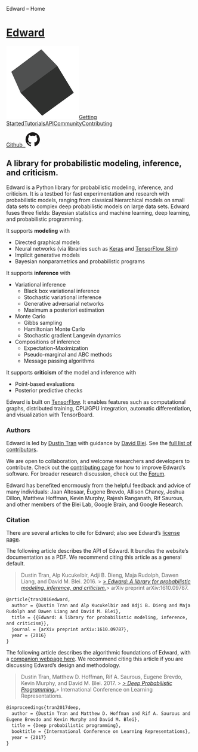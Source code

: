 Edward – Home

# [Edward](http://edwardlib.org/)

[![Edward](../_resources/6018704a7d7c85696e776988430b5165.png)](http://edwardlib.org/)[Getting Started](http://edwardlib.org/getting-started)[Tutorials](http://edwardlib.org/tutorials/)[API](http://edwardlib.org/api/)[Community](http://edwardlib.org/community)[Contributing](http://edwardlib.org/contributing)

[Github  ![Edward on Github](../_resources/4e757b3dc47013d1ba14815aeabe1066.png)](https://github.com/blei-lab/edward)

## A library for probabilistic modeling, inference, and criticism.

Edward is a Python library for probabilistic modeling, inference, and criticism. It is a testbed for fast experimentation and research with probabilistic models, ranging from classical hierarchical models on small data sets to complex deep probabilistic models on large data sets. Edward fuses three fields: Bayesian statistics and machine learning, deep learning, and probabilistic programming.

It supports **modeling** with

- Directed graphical models
- Neural networks (via libraries such as [Keras](http://keras.io/) and [TensorFlow Slim](https://github.com/tensorflow/tensorflow/tree/master/tensorflow/contrib/slim))
- Implicit generative models
- Bayesian nonparametrics and probabilistic programs

It supports **inference** with

- Variational inference
    - Black box variational inference
    - Stochastic variational inference
    - Generative adversarial networks
    - Maximum a posteriori estimation
- Monte Carlo
    - Gibbs sampling
    - Hamiltonian Monte Carlo
    - Stochastic gradient Langevin dynamics
- Compositions of inference
    - Expectation-Maximization
    - Pseudo-marginal and ABC methods
    - Message passing algorithms

It supports **criticism** of the model and inference with

- Point-based evaluations
- Posterior predictive checks

Edward is built on [TensorFlow](https://www.tensorflow.org/). It enables features such as computational graphs, distributed training, CPU/GPU integration, automatic differentiation, and visualization with TensorBoard.

### Authors

Edward is led by [Dustin Tran](http://dustintran.com/) with guidance by [David Blei](http://www.cs.columbia.edu/~blei/). See the [full list of contributors](https://github.com/blei-lab/edward/graphs/contributors).

We are open to collaboration, and welcome researchers and developers to contribute. Check out the [contributing page](http://edwardlib.org/contributing) for how to improve Edward’s software. For broader research discussion, check out the [Forum](https://discourse.edwardlib.org/).

Edward has benefited enormously from the helpful feedback and advice of many individuals: Jaan Altosaar, Eugene Brevdo, Allison Chaney, Joshua Dillon, Matthew Hoffman, Kevin Murphy, Rajesh Ranganath, Rif Saurous, and other members of the Blei Lab, Google Brain, and Google Research.

### Citation

There are several articles to cite for Edward; also see Edward’s [license page](http://edwardlib.org/license).

The following article describes the API of Edward. It bundles the website’s documentation as a PDF. We recommend citing this article as a general default.

> Dustin Tran, Alp Kucukelbir, Adji B. Dieng, Maja Rudolph, Dawen Liang, and David M. Blei. 2016. > [*> Edward: A library for probabilistic modeling, inference, and criticism.*](https://arxiv.org/abs/1610.09787)>  arXiv preprint arXiv:1610.09787.

	@article{tran2016edward,
	  author = {Dustin Tran and Alp Kucukelbir and Adji B. Dieng and Maja Rudolph and Dawen Liang and David M. Blei},
	  title = {{Edward: A library for probabilistic modeling, inference, and criticism}},
	  journal = {arXiv preprint arXiv:1610.09787},
	  year = {2016}
	}

The following article describes the algorithmic foundations of Edward, with a [companion webpage here](http://edwardlib.org/iclr2017). We recommend citing this article if you are discussing Edward’s design and methodology.

> Dustin Tran, Matthew D. Hoffman, Rif A. Saurous, Eugene Brevdo, Kevin Murphy, and David M. Blei. 2017. > [*> Deep Probabilistic Programming.*](https://arxiv.org/abs/1701.03757)>  International Conference on Learning Representations.

	@inproceedings{tran2017deep,
	  author = {Dustin Tran and Matthew D. Hoffman and Rif A. Saurous and Eugene Brevdo and Kevin Murphy and David M. Blei},
	  title = {Deep probabilistic programming},
	  booktitle = {International Conference on Learning Representations},
	  year = {2017}
	}